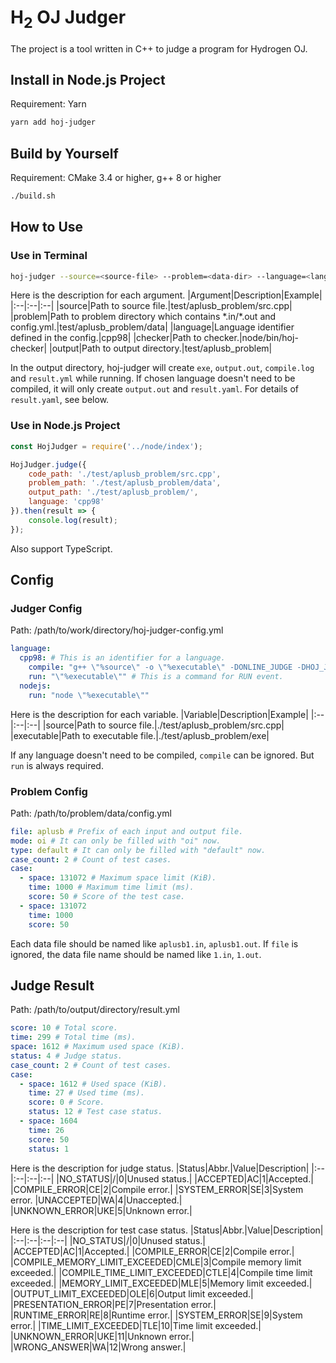 # H<sub>2</sub> OJ Judger

The project is a tool written in C++ to judge a program for Hydrogen OJ.

## Install in Node.js Project
Requirement: Yarn
```bash
yarn add hoj-judger
```

## Build by Yourself
Requirement: CMake 3.4 or higher, g++ 8 or higher
```bash
./build.sh
```

## How to Use
### Use in Terminal
```bash
hoj-judger --source=<source-file> --problem=<data-dir> --language=<language> --checker=<checker-path> --output=<output-dir>
```

Here is the description for each argument.
|Argument|Description|Example|
|:--|:--|:--|
|source|Path to source file.|test/aplusb_problem/src.cpp|
|problem|Path to problem directory which contains \*.in/\*.out and config.yml.|test/aplusb_problem/data|
|language|Language identifier defined in the config.|cpp98|
|checker|Path to checker.|node/bin/hoj-checker|
|output|Path to output directory.|test/aplusb_problem|

In the output directory, hoj-judger will create `exe`, `output.out`, `compile.log` and `result.yml` while running. If chosen language doesn't need to be compiled, it will only create `output.out` and `result.yaml`. For details of `result.yaml`, see below.

### Use in Node.js Project
```javascript
const HojJudger = require('../node/index');

HojJudger.judge({
    code_path: './test/aplusb_problem/src.cpp',
    problem_path: './test/aplusb_problem/data',
    output_path: './test/aplusb_problem/',
    language: 'cpp98'
}).then(result => {
    console.log(result);
});
```

Also support TypeScript.

## Config
### Judger Config
Path: /path/to/work/directory/hoj-judger-config.yml
```yaml
language:
  cpp98: # This is an identifier for a language.
    compile: "g++ \"%source\" -o \"%executable\" -DONLINE_JUDGE -DHOJ_JUDGER" # This is a command for COMPILE event.
    run: "\"%executable\"" # This is a command for RUN event.
  nodejs:
    run: "node \"%executable\""
```
Here is the description for each variable.
|Variable|Description|Example|
|:--|:--|:--|
|source|Path to source file.|./test/aplusb_problem/src.cpp|
|executable|Path to executable file.|./test/aplusb_problem/exe|

If any language doesn't need to be compiled, `compile` can be ignored. But `run` is always required.

### Problem Config
Path: /path/to/problem/data/config.yml
```yaml
file: aplusb # Prefix of each input and output file.
mode: oi # It can only be filled with "oi" now.
type: default # It can only be filled with "default" now.
case_count: 2 # Count of test cases.
case:
  - space: 131072 # Maximum space limit (KiB).
    time: 1000 # Maximum time limit (ms).
    score: 50 # Score of the test case.
  - space: 131072
    time: 1000
    score: 50
```
Each data file should be named like `aplusb1.in`, `aplusb1.out`. If `file` is ignored, the data file name should be named like `1.in`, `1.out`.

## Judge Result 
Path: /path/to/output/directory/result.yml
```yaml
score: 10 # Total score.
time: 299 # Total time (ms).
space: 1612 # Maximum used space (KiB).
status: 4 # Judge status.
case_count: 2 # Count of test cases.
case:
  - space: 1612 # Used space (KiB).
    time: 27 # Used time (ms).
    score: 0 # Score.
    status: 12 # Test case status.
  - space: 1604
    time: 26
    score: 50
    status: 1 
```

Here is the description for judge status.
|Status|Abbr.|Value|Description|
|:--|:--|:--|:--|
|NO_STATUS|/|0|Unused status.|
|ACCEPTED|AC|1|Accepted.|
|COMPILE_ERROR|CE|2|Compile error.|
|SYSTEM_ERROR|SE|3|System error.
|UNACCEPTED|WA|4|Unaccepted.|
|UNKNOWN_ERROR|UKE|5|Unknown error.|

Here is the description for test case status.
|Status|Abbr.|Value|Description|
|:--|:--|:--|:--|
|NO_STATUS|/|0|Unused status.|
|ACCEPTED|AC|1|Accepted.|
|COMPILE_ERROR|CE|2|Compile error.|
|COMPILE_MEMORY_LIMIT_EXCEEDED|CMLE|3|Compile memory limit exceeded.|
|COMPILE_TIME_LIMIT_EXCEEDED|CTLE|4|Compile time limit exceeded.|
|MEMORY_LIMIT_EXCEEDED|MLE|5|Memory limit exceeded.|
|OUTPUT_LIMIT_EXCEEDED|OLE|6|Output limit exceeded.|
|PRESENTATION_ERROR|PE|7|Presentation error.|
|RUNTIME_ERROR|RE|8|Runtime error.|
|SYSTEM_ERROR|SE|9|System error.|
|TIME_LIMIT_EXCEEDED|TLE|10|Time limit exceeded.|
|UNKNOWN_ERROR|UKE|11|Unknown error.|
|WRONG_ANSWER|WA|12|Wrong answer.|

